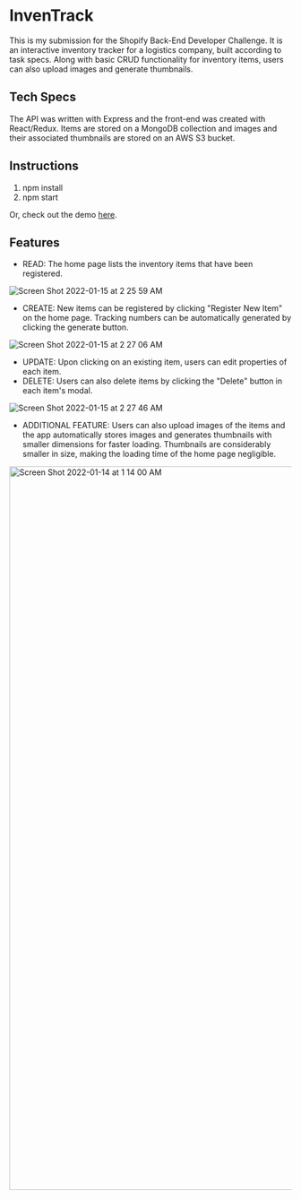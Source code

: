 # InvenTrack

This is my submission for the Shopify Back-End Developer Challenge. It is an interactive inventory tracker for a logistics company, built according to task specs. Along with basic CRUD functionality for inventory items, users can also upload images and generate thumbnails.

## Tech Specs

The API was written with Express and the front-end was created with React/Redux. Items are stored on a MongoDB collection and images and their associated thumbnails are stored on an AWS S3 bucket. 

## Instructions

1. npm install
2. npm start

Or, check out the demo [here](https://shopify-be-challenge.herokuapp.com/).

## Features

- READ: The home page lists the inventory items that have been registered.

![Screen Shot 2022-01-15 at 2 25 59 AM](https://user-images.githubusercontent.com/63022198/149618520-3c35fee4-76ca-4d78-ba7f-67a4990c7260.png)

- CREATE: New items can be registered by clicking "Register New Item" on the home page. Tracking numbers can be automatically generated by clicking the generate button.

![Screen Shot 2022-01-15 at 2 27 06 AM](https://user-images.githubusercontent.com/63022198/149618525-6e50148b-452f-4676-bd2d-0449c197df11.png)

- UPDATE: Upon clicking on an existing item, users can edit properties of each item.
- DELETE: Users can also delete items by clicking the "Delete" button in each item's modal.

![Screen Shot 2022-01-15 at 2 27 46 AM](https://user-images.githubusercontent.com/63022198/149618526-0f292e09-79ae-4468-8094-b31da2db2b0f.png)

- ADDITIONAL FEATURE: Users can also upload images of the items and the app automatically stores images and generates thumbnails with smaller dimensions for faster loading. Thumbnails are considerably smaller in size, making the loading time of the home page negligible.

<img width="1292" alt="Screen Shot 2022-01-14 at 1 14 00 AM" src="https://user-images.githubusercontent.com/63022198/149618675-5c4e2b13-d11e-4739-bb63-421031bc1042.png">
